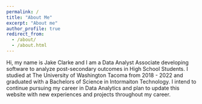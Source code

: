```yaml
---
permalink: /
title: "About Me"
excerpt: "About me"
author_profile: true
redirect_from: 
  - /about/
  - /about.html
---
```


Hi, my name is Jake Clarke and I am a Data Analyst Associate developing software to analyze post-secondary outcomes in High School Students. I studied at The University of Washington Tacoma from 2018 - 2022 and graduated with a Bachelors of Science in Intormaiton Technology. I intend to continue pursuing my career in Data Analytics and plan to update this website with new experiences and projects throughout my career.